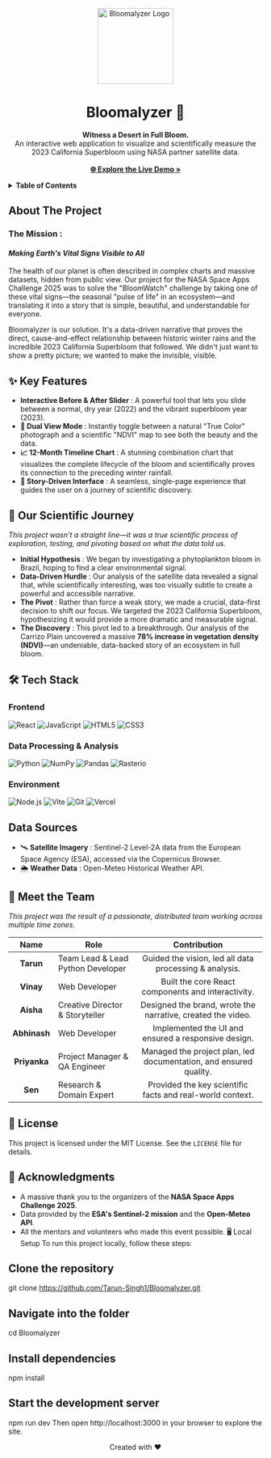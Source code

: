 <p align="center">
  <img src="app_logo.png" alt="Bloomalyzer Logo" width="150">
</p>
<h1 align="center">Bloomalyzer 🌸</h1>

<p align="center">
<strong>Witness a Desert in Full Bloom.</strong>
<br />
An interactive web application to visualize and scientifically measure the 2023 California Superbloom using NASA partner satellite data.
<br />
<br />
<strong><a href="https://bloomalyzer.vercel.app/">🌐 Explore the Live Demo »</a></strong>
<details>
  <summary><strong>Table of Contents</strong></summary>
  <ol>
    <li><a href="#about-the-project">About The Project</a></li>
    <li><a href="#-key-features">Key Features</a></li>
    <li><a href="#-our-scientific-journey">Our Scientific Journey</a></li>
    <li><a href="#-tech-stack">Tech Stack</a></li>
    <li><a href="#data-sources">Data Sources</a></li>
    <li><a href="#-meet-the-team">Meet the Team</a></li>
    <li><a href="#-license">License</a></li>
    <li><a href="#-acknowledgments">Acknowledgments</a></li>
  </ol>
</details>


## About The Project

### The Mission : 
#### <i>Making Earth's Vital Signs Visible to All</i>
The health of our planet is often described in complex charts and massive datasets, hidden from public view. Our project for the NASA Space Apps Challenge 2025 was to solve the "BloomWatch" challenge by taking one of these vital signs—the seasonal "pulse of life" in an ecosystem—and translating it into a story that is simple, beautiful, and understandable for everyone.

Bloomalyzer is our solution. It's a data-driven narrative that proves the direct, cause-and-effect relationship between historic winter rains and the incredible 2023 California Superbloom that followed. We didn't just want to show a pretty picture; we wanted to make the invisible, visible.

## ✨ Key Features
* **Interactive Before & After Slider** : A powerful tool that lets you slide between a normal, dry year (2022) and the vibrant superbloom year (2023).
* **🔬 Dual View Mode** : Instantly toggle between a natural "True Color" photograph and a scientific "NDVI" map to see both the beauty and the data.
* **📈 12-Month Timeline Chart** : A stunning combination chart that visualizes the complete lifecycle of the bloom and scientifically proves its connection to the preceding winter rainfall.
* **📖 Story-Driven Interface** : A seamless, single-page experience that guides the user on a journey of scientific discovery.

## 🧪 Our Scientific Journey 

<i>This project wasn't a straight line—it was a true scientific process of exploration, testing, and pivoting based on what the data told us.</i>
* **Initial Hypothesis** : We began by investigating a phytoplankton bloom in Brazil, hoping to find a clear environmental signal.
* **Data-Driven Hurdle** : Our analysis of the satellite data revealed a signal that, while scientifically interesting, was too visually subtle to create a powerful and accessible narrative.
* **The Pivot** : Rather than force a weak story, we made a crucial, data-first decision to shift our focus. We targeted the 2023 California Superbloom, hypothesizing it would provide a more dramatic and measurable signal.
* **The Discovery** : This pivot led to a breakthrough. Our analysis of the Carrizo Plain uncovered a massive **78% increase in vegetation density (NDVI)**—an undeniable, data-backed story of an ecosystem in full bloom.

## 🛠️ Tech Stack

### Frontend
<p>
  <img alt="React" src="https://img.shields.io/badge/React-61DAFB?logo=react&logoColor=black&style=for-the-badge">
  <img alt="JavaScript" src="https://img.shields.io/badge/JavaScript-F7DF1E?logo=javascript&logoColor=black&style=for-the-badge">
  <img alt="HTML5" src="https://img.shields.io/badge/HTML5-E34F26?logo=html5&logoColor=white&style=for-the-badge">
  <img alt="CSS3" src="https://img.shields.io/badge/CSS3-1572B6?logo=css3&logoColor=white&style=for-the-badge">
</p>

### Data Processing & Analysis
<p>
  <img alt="Python" src="https://img.shields.io/badge/Python-3776AB?logo=python&logoColor=white&style=for-the-badge">
  <img alt="NumPy" src="https://img.shields.io/badge/NumPy-013243?logo=numpy&logoColor=white&style=for-the-badge">
  <img alt="Pandas" src="https://img.shields.io/badge/Pandas-150458?logo=pandas&logoColor=white&style=for-the-badge">
  <img alt="Rasterio" src="https://img.shields.io/badge/Rasterio-526475?style=for-the-badge">
</p>

### Environment
<p>
  <img alt="Node.js" src="https://img.shields.io/badge/Node.js-339933?logo=nodedotjs&logoColor=white&style=for-the-badge">
  <img alt="Vite" src="https://img.shields.io/badge/Vite-646CFF?logo=vite&logoColor=white&style=for-the-badge">
  <img alt="Git" src="https://img.shields.io/badge/Git-F05032?logo=git&logoColor=white&style=for-the-badge">
  <img alt="Vercel" src="https://img.shields.io/badge/Vercel-000000?logo=vercel&logoColor=white&style=for-the-badge">
</p>

## Data Sources 
* 🛰️ **Satellite Imagery** : Sentinel-2 Level-2A data from the European Space Agency (ESA), accessed via the Copernicus Browser.
* 🌦️ **Weather Data** : Open-Meteo Historical Weather API.

## 🚀 Meet the Team
<i>This project was the result of a passionate, distributed team working across multiple time zones.</i>

| Name | Role | Contribution |
| :---: | --- | :---: |
| **Tarun** | Team Lead & Lead Python Developer | Guided the vision, led all data processing & analysis. |
| **Vinay** | Web Developer | Built the core React components and interactivity.
| **Aisha** | Creative Director & Storyteller | Designed the brand, wrote the narrative, created the video. |
| **Abhinash** | Web Developer | Implemented the UI and ensured a responsive design. |
| **Priyanka** | Project Manager & QA Engineer | Managed the project plan, led documentation, and ensured quality. |
| **Sen** | Research & Domain Expert | Provided the key scientific facts and real-world context. | 

## 📜 License
This project is licensed under the MIT License. See the `LICENSE` file for details.

## 🙏 Acknowledgments
* A massive thank you to the organizers of the **NASA Space Apps Challenge 2025**.
* Data provided by the **ESA's Sentinel-2 mission** and the **Open-Meteo API**.
* All the mentors and volunteers who made this event possible.
🖥 Local Setup
To run this project locally, follow these steps:

## Clone the repository
git clone https://github.com/Tarun-Singh1/Bloomalyzer.git

## Navigate into the folder
cd Bloomalyzer

## Install dependencies
npm install

## Start the development server
npm run dev
Then open http://localhost:3000 in your browser to explore the site.

<p align="center">
Created with ❤️
